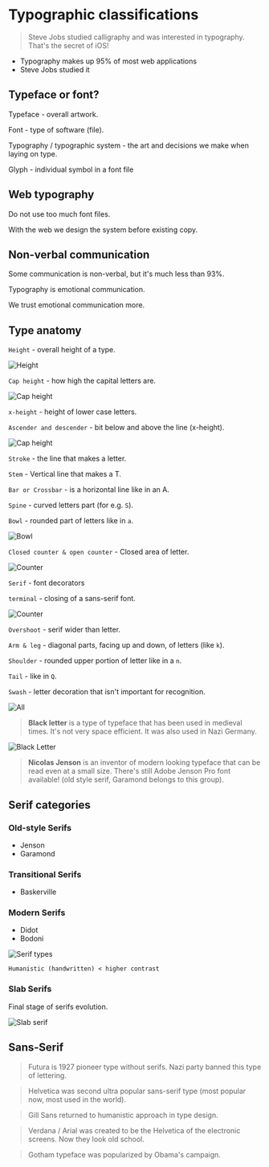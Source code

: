 # Typographic classifications

> Steve Jobs studied calligraphy and was interested in typography. That's the secret of iOS!

* Typography makes up 95% of most web applications
* Steve Jobs studied it

## Typeface or font?

Typeface - overall artwork.

Font - type of software (file).

Typography / typographic system - the art and decisions we make when laying on type.

Glyph - individual symbol in a font file

## Web typography

Do not use too much font files.

With the web we design the system before existing copy.

## Non-verbal communication

Some communication is non-verbal, but it's much less than 93%.

Typography is emotional communication.

We trust emotional communication more.

## Type anatomy

`Height` - overall height of a type.

![Height](height.png)

`Cap height` - how high the capital letters are.

![Cap height](cap-height.png)

`x-height` - height of lower case letters.

`Ascender and descender` - bit below and above the line (x-height).

![Cap height](anatomy.png)

`Stroke` - the line that makes a letter. 

`Stem` - Vertical line that makes a T.

`Bar or Crossbar` - is a horizontal line like in an A. 

`Spine` - curved letters part (for e.g. `S`).

`Bowl` - rounded part of letters like in `a`.

![Bowl](bowl.png)

`Closed counter & open counter` - Closed area of letter.

![Counter](counter.png)

`Serif` - font decorators

`terminal` - closing of a sans-serif font.

![Counter](serif-terminal.png)

`Overshoot` - serif wider than letter.

`Arm & leg` - diagonal parts, facing up and down, of letters (like `k`).

`Shoulder` - rounded upper portion of letter like in a `n`.

`Tail` - like in `Q`.

`Swash` - letter decoration that isn't important for recognition. 

![All](all.png)

> **Black letter** is a type of typeface that has been used in medieval times. It's not very space efficient. It was also used in Nazi Germany.

![Black Letter](black-letter.png)

> **Nicolas Jenson** is an inventor of modern looking typeface that can be read even at a small size. There's still Adobe Jenson Pro font available! (old style serif, Garamond belongs to this group).

## Serif categories

### Old-style Serifs

* Jenson 
* Garamond

### Transitional Serifs

* Baskerville

### Modern Serifs

* Didot
* Bodoni

![Serif types](serif-types.png)

`Humanistic (handwritten) < higher contrast`

### Slab Serifs

Final stage of serifs evolution.

![Slab serif](slab-serif.png)

## Sans-Serif

> Futura is 1927 pioneer type without serifs. Nazi party banned this type of lettering. 

> Helvetica was second ultra popular sans-serif type (most popular now, most used in the world).

> Gill Sans returned to humanistic approach in type design.

> Verdana / Arial was created to be the Helvetica of the electronic screens. Now they look old school.

> Gotham typeface was popularized by Obama's campaign.
